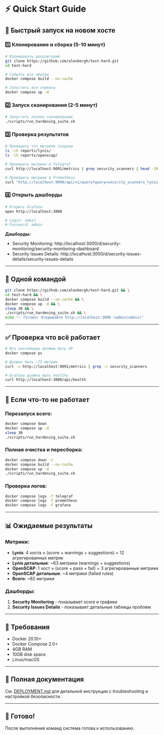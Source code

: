 # ⚡ Quick Start Guide

## 🚀 Быстрый запуск на новом хосте

### 1️⃣ Клонирование и сборка (5-10 минут)

```bash
# Клонировать репозиторий
git clone https://github.com/alexbergh/test-hard.git
cd test-hard

# Собрать все образы
docker compose build --no-cache

# Запустить все сервисы
docker compose up -d
```

### 2️⃣ Запуск сканирования (2-5 минут)

```bash
# Запустить полное сканирование
./scripts/run_hardening_suite.sh
```

### 3️⃣ Проверка результатов

```bash
# Проверить что метрики созданы
ls -lh reports/lynis/
ls -lh reports/openscap/

# Проверить метрики в Telegraf
curl http://localhost:9091/metrics | grep security_scanners | head -10

# Проверить метрики в Prometheus
curl "http://localhost:9090/api/v1/query?query=security_scanners_lynis_score"
```

### 4️⃣ Открыть дашборды

```bash
# Открыть Grafana
open http://localhost:3000

# Login: admin
# Password: admin
```

**Дашборды:**
- Security Monitoring: http://localhost:3000/d/security-monitoring/security-monitoring-dashboard
- Security Issues Details: http://localhost:3000/d/security-issues-details/security-issues-details

---

## 🔧 Одной командой

```bash
git clone https://github.com/alexbergh/test-hard.git && \
cd test-hard && \
docker compose build --no-cache && \
docker compose up -d && \
sleep 30 && \
./scripts/run_hardening_suite.sh && \
echo "✅ Готово! Открывайте http://localhost:3000 (admin/admin)"
```

---

## ✅ Проверка что всё работает

```bash
# Все контейнеры должны быть UP
docker compose ps

# Должно быть ~75 метрик
curl -s http://localhost:9091/metrics | grep -c security_scanners

# Grafana должна быть healthy
curl http://localhost:3000/api/health
```

---

## 🐛 Если что-то не работает

### Перезапуск всего:
```bash
docker compose down
docker compose up -d
sleep 30
./scripts/run_hardening_suite.sh
```

### Полная очистка и пересборка:
```bash
docker compose down -v
docker compose build --no-cache
docker compose up -d
./scripts/run_hardening_suite.sh
```

### Проверка логов:
```bash
docker compose logs -f telegraf
docker compose logs -f prometheus
docker compose logs -f grafana
```

---

## 📊 Ожидаемые результаты

### Метрики:
- **Lynis**: 4 хоста × (score + warnings + suggestions) = 12 агрегированных метрик
- **Lynis детальные**: ~63 метрики (warnings + suggestions)
- **OpenSCAP**: 1 хост × (score + pass + fail) = 3 агрегированные метрики
- **OpenSCAP детальные**: ~4 метрики (failed rules)
- **Всего**: ~82 метрики

### Дашборды:
1. **Security Monitoring** - показывает score и графики
2. **Security Issues Details** - показывает детальные таблицы проблем

---

## 📝 Требования

- Docker 20.10+
- Docker Compose 2.0+
- 4GB RAM
- 10GB disk space
- Linux/macOS

---

## 📖 Полная документация

См. [DEPLOYMENT.md](DEPLOYMENT.md) для детальной инструкции с troubleshooting и настройкой безопасности.

---

## 🎉 Готово!

После выполнения команд система готова к использованию.
